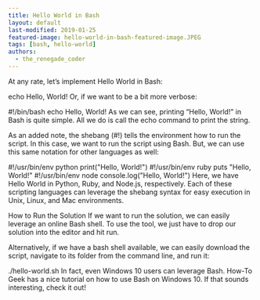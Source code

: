 ```yaml
---
title: Hello World in Bash
layout: default
last-modified: 2019-01-25
featured-image: hello-world-in-bash-featured-image.JPEG
tags: [bash, hello-world]
authors:
  - the_renegade_coder
---
```


At any rate, let’s implement Hello World in Bash:

echo Hello, World!
Or, if we want to be a bit more verbose:

#!/bin/bash
echo Hello, World!
As we can see, printing “Hello, World!” in Bash is quite simple. All we do is call the echo command to print the string.

As an added note, the shebang (#!) tells the environment how to run the script. In this case, we want to run the script using Bash. But, we can use this same notation for other languages as well:

#!/usr/bin/env python
print("Hello, World!")
#!/usr/bin/env ruby
puts "Hello, World!"
#!/usr/bin/env node
console.log("Hello, World!")
Here, we have Hello World in Python, Ruby, and Node.js, respectively. Each of these scripting languages can leverage the shebang syntax for easy execution in Unix, Linux, and Mac environments.

How to Run the Solution
If we want to run the solution, we can easily leverage an online Bash shell. To use the tool, we just have to drop our solution into the editor and hit run.

Alternatively, if we have a bash shell available, we can easily download the script, navigate to its folder from the command line, and run it:

./hello-world.sh
In fact, even Windows 10 users can leverage Bash. How-To Geek has a nice tutorial on how to use Bash on Windows 10. If that sounds interesting, check it out!
